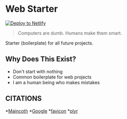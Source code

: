 # Web Starter

[![Deploy to Netlify](https://www.netlify.com/img/deploy/button.svg)](https://app.netlify.com/start/deploy?repository=https://github.com/ewuweblab/web-starter)


> Computers are dumb. Humans make them smart.

Starter (boilerplate) for all future projects.

## Why Does This Exist?
* Don't start with nothing
* Common boilerplate for web projects
* I am a human being who makes mistakes


## CITATIONS
*[Maincoth](https://github.com/ewuweblab/web-starter)
*[Google](google.fonts)
*[favicon](https://favicon.io/favicon-converter/)
*[plyr](https://github.com/sampotts/plyr)
